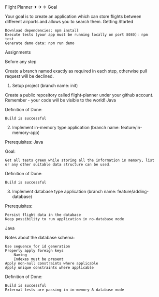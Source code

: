Flight Planner ✈ ✈ ✈
Goal

Your goal is to create an application which can store flights between different airports and allows you to search them.
Getting Started

    Download dependencies: npm install
    Execute tests (your app must be running locally on port 8080): npm test
    Generate demo data: npm run demo

Assignments

Before any step

Create a branch named exactly as required in each step, otherwise pull request will be declined.
1. Setup project (branch name: init)

Create a public repository called flight-planner under your github account. Remember - your code will be visible to the world!
Java

Definition of Done:

    Build is successful

2. Implement in-memory type application (branch name: feature/in-memory-app)

Prerequisites:
Java

Goal:

    Get all tests green while storing all the information in memory, list or any other suitable data structure can be used.

Definition of Done:

    Build is successful

3. Implement database type application (branch name: feature/adding-database)

Prerequisites:

    Persist flight data in the database
    Keep possibility to run application in no-database mode

Java

Notes about the database schema:

    Use sequence for id generation
    Properly apply foreign keys
        Naming
        Indexes must be present
    Apply non-null constraints where applicable
    Apply unique constraints where applicable

Definition of Done:

    Build is successful
    External tests are passing in in-memory & database mode
